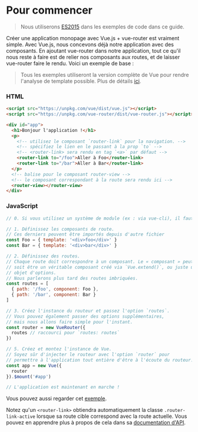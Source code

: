 # Pour commencer

> Nous utiliserons [ES2015](https://github.com/lukehoban/es6features) dans les exemples de code dans ce guide.

Créer une application monopage avec Vue.js + vue-router est vraiment simple. Avec Vue.js, nous concevons déjà notre application avec des composants. En ajoutant vue-router dans notre application, tout ce qu'il nous reste à faire est de relier nos composants aux routes, et de laisser vue-router faire le rendu. Voici un exemple de base :

> Tous les exemples utiliseront la version complète de Vue pour rendre l'analyse de template possible. Plus de détails [ici](https://fr.vuejs.org/guide/installation.html#Runtime-Compiler-vs-Runtime-seul).

### HTML

``` html
<script src="https://unpkg.com/vue/dist/vue.js"></script>
<script src="https://unpkg.com/vue-router/dist/vue-router.js"></script>

<div id="app">
  <h1>Bonjour l'application !</h1>
  <p>
    <!-- utilisez le composant `router-link` pour la navigation. -->
    <!-- spécifiez le lien en le passant à la prop `to` -->
    <!-- <router-link> sera rendu en tag `<a>` par défaut -->
    <router-link to="/foo">Aller à Foo</router-link>
    <router-link to="/bar">Aller à Bar</router-link>
  </p>
  <!-- balise pour le composant router-view -->
  <!-- le composant correspondant à la route sera rendu ici -->
  <router-view></router-view>
</div>
```

### JavaScript

``` js
// 0. Si vous utilisez un système de module (ex : via vue-cli), il faut importer Vue et VueRouter et ensuite appeler Vue.use(VueRouter). 

// 1. Définissez les composants de route.
// Ces derniers peuvent être importés depuis d'autre fichier
const Foo = { template: '<div>foo</div>' }
const Bar = { template: '<div>bar</div>' }

// 2. Définissez des routes.
// Chaque route doit correspondre à un composant. Le « composant » peut
// soit être un véritable composant créé via `Vue.extend()`, ou juste un 
// objet d'options. 
// Nous parlerons plus tard des routes imbriquées.
const routes = [
  { path: '/foo', component: Foo },
  { path: '/bar', component: Bar }
]

// 3. Créez l'instance du routeur et passez l'option `routes`.
// Vous pouvez également passer des options supplémentaires, 
// mais nous allons faire simple pour l'instant.
const router = new VueRouter({
  routes // raccourci pour `routes: routes`
})

// 5. Créez et montez l'instance de Vue.
// Soyez sûr d'injecter le routeur avec l'option `router` pour 
// permettre à l'application tout entière d'être à l'écoute du routeur.
const app = new Vue({
  router
}).$mount('#app')

// L'application est maintenant en marche !
```

Vous pouvez aussi regarder cet [exemple](http://jsfiddle.net/yyx990803/xgrjzsup/).

Notez qu'un `<router-link>` obtiendra automatiquement la classe `.router-link-active` lorsque sa route cible correspond avec la route actuelle. Vous pouvez en apprendre plus à propos de cela dans sa [documentation d'API](../api/router-link.md).
